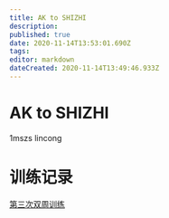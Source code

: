 ```yaml
---
title: AK to SHIZHI
description: 
published: true
date: 2020-11-14T13:53:01.690Z
tags: 
editor: markdown
dateCreated: 2020-11-14T13:49:46.933Z
---
```


# AK to SHIZHI
1mszs
lincong
# 训练记录
[第三次双周训练](/team/AK-to-SHIZHI/3)